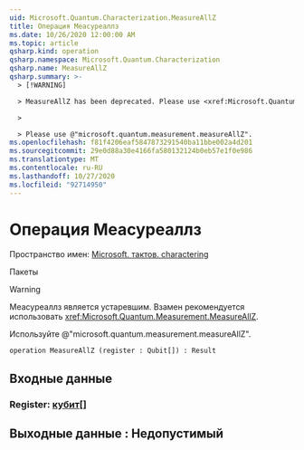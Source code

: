 ```yaml
---
uid: Microsoft.Quantum.Characterization.MeasureAllZ
title: Операция Меасуреаллз
ms.date: 10/26/2020 12:00:00 AM
ms.topic: article
qsharp.kind: operation
qsharp.namespace: Microsoft.Quantum.Characterization
qsharp.name: MeasureAllZ
qsharp.summary: >-
  > [!WARNING]

  > MeasureAllZ has been deprecated. Please use <xref:Microsoft.Quantum.Measurement.MeasureAllZ> instead.

  >

  > Please use @"microsoft.quantum.measurement.measureAllZ".
ms.openlocfilehash: f81f4206eaf5847873291540ba11bbe002a4d201
ms.sourcegitcommit: 29e0d88a30e4166fa580132124b0eb57e1f0e986
ms.translationtype: MT
ms.contentlocale: ru-RU
ms.lasthandoff: 10/27/2020
ms.locfileid: "92714950"
---
```

# <a name="measureallz-operation"></a>Операция Меасуреаллз

Пространство имен: [Microsoft. тактов. charactering](xref:Microsoft.Quantum.Characterization)

Пакеты [](https://nuget.org/packages/)


> [!WARNING]
> Меасуреаллз является устаревшим. Взамен рекомендуется использовать <xref:Microsoft.Quantum.Measurement.MeasureAllZ>.
>
> Используйте @"microsoft.quantum.measurement.measureAllZ".



```qsharp
operation MeasureAllZ (register : Qubit[]) : Result
```


## <a name="input"></a>Входные данные

### <a name="register--qubit"></a>Register: [кубит](xref:microsoft.quantum.lang-ref.qubit)[]





## <a name="output--__invalidresult__"></a>Выходные данные __: <Result> Недопустимый__

